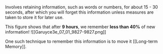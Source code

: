 Involves retaining information, such as words or numbers, for about 15 - 30 seconds, after which you will forget this information unless measures are taken to store it for later use.

This figure shows that after **9 hours**, we remember **less than 40%** of new information! 
![[Garuyce3e_07_01_9827-9827.png]]

One such technique to remember this information is to move it [[Long-term Memory]].